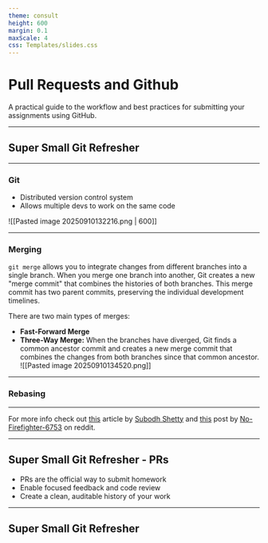 ```yaml
---
theme: consult
height: 600
margin: 0.1
maxScale: 4
css: Templates/slides.css
---
```

# Pull Requests and Github

A practical guide to the workflow and best practices for submitting your assignments using GitHub.

---
## Super Small Git Refresher 

---
### Git

- Distributed version control system
- Allows multiple devs to work on the same code

![[Pasted image 20250910132216.png | 600]]

---

### Merging
`git merge` allows you to integrate changes from different branches into a single branch. When you merge one branch into another, Git creates a new "merge commit" that combines the histories of both branches. This merge commit has two parent commits, preserving the individual development timelines.

There are two main types of merges:
- **Fast-Forward Merge**
- **Three-Way Merge:** When the branches have diverged, Git finds a common ancestor commit and creates a new merge commit that combines the changes from both branches since that common ancestor.
![[Pasted image 20250910134520.png]]


---

### Rebasing

---

For more info check out [this](https://blog.stackademic.com/git-rebase-explained-like-youre-new-to-git-263c19fa86ec) article by [Subodh Shetty](https://medium.com/@subodh.shetty87?source=post_page---byline--263c19fa86ec---------------------------------------)  and [this](https://www.reddit.com/r/git/comments/1mg1mfp/i_finally_ditched_git_merge_for_rebase_and/) post by [No-Firefighter-6753](https://www.reddit.com/user/No-Firefighter-6753/) on reddit.

---
## Super Small Git Refresher - PRs

- PRs are the official way to submit homework
- Enable focused feedback and code review
- Create a clean, auditable history of your work

---

## Super Small Git Refresher